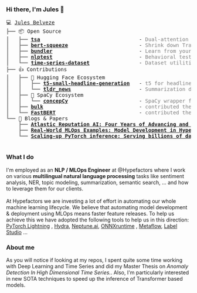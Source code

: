 ### Hi there, I'm Jules 👋

<pre style="font-family:Menlo,'DejaVu Sans Mono',consolas,'Courier New',monospace">💻 <a href="https://www.linkedin.com/in/jules-belveze/">Jules Belveze</a>
<span style="color: #808080; text-decoration-color: #808080">┣━━ </span>📦 Open Source
<span style="color: #808080; text-decoration-color: #808080">┃   ┣━━ </span><span style="font-weight: bold"><a href="https://github.com/JulesBelveze/time-series-autoencoder/">tsa</a></span>                                - <span style="color: #808080; text-decoration-color: #808080">Dual-attention autoencoder</span>
<span style="color: #808080; text-decoration-color: #808080">┃   ┣━━ </span><span style="font-weight: bold"><a href="https://github.com/JulesBelveze/bert-squeeze/">bert-squeeze</a></span>                       - <span style="color: #808080; text-decoration-color: #808080">Shrink down Transformer models</span>
<span style="color: #808080; text-decoration-color: #808080">┃   ┣━━ </span><span style="font-weight: bold"><a href="https://github.com/JulesBelveze/bundler/">bundler</a></span>                            - <span style="color: #808080; text-decoration-color: #808080">Learn from your data</span>
<span style="color: #808080; text-decoration-color: #808080">┃   ┣━━ </span><span style="font-weight: bold"><a href="https://github.com/JulesBelveze/nlptest/">nlptest</a></span>                            - <span style="color: #808080; text-decoration-color: #808080">Behavioral testing</span>
<span style="color: #808080; text-decoration-color: #808080">┃   ┗━━ </span><span style="font-weight: bold"><a href="https://github.com/JulesBelveze/time-series-dataset/">time-series-dataset</a></span>                - <span style="color: #808080; text-decoration-color: #808080">Dataset utilities</span>
<span style="color: #808080; text-decoration-color: #808080">┣━━ </span>👍 Contributions
<span style="color: #808080; text-decoration-color: #808080">┃   ┣━━ </span>🤗 Hugging Face Ecosystem
<span style="color: #808080; text-decoration-color: #808080">┃   ┃   ┣━━ </span><span style="font-weight: bold"><a href="https://huggingface.co/JulesBelveze/t5-small-headline-generator">t5-small-headline-generation</a></span>   - <span style="color: #808080; text-decoration-color: #808080">t5 for headline generation</span>
<span style="color: #808080; text-decoration-color: #808080">┃   ┃   ┗━━ </span><span style="font-weight: bold"><a href="https://huggingface.co/datasets/JulesBelveze/tldr_news/">tldr_news</a></span>                      - <span style="color: #808080; text-decoration-color: #808080">Summarization dataset</span>
<span style="color: #808080; text-decoration-color: #808080">┃   ┣━━ </span>💫 SpaCy Ecosystem
<span style="color: #808080; text-decoration-color: #808080">┃   ┃   ┗━━ </span><span style="font-weight: bold"><a href="https://github.com/JulesBelveze/concepcy/">concepCy</a></span>                       - <span style="color: #808080; text-decoration-color: #808080">SpaCy wrapper for ConceptNet</span>
<span style="color: #808080; text-decoration-color: #808080">┃   ┣━━ </span><span style="font-weight: bold"><a href="https://koaning.github.io/bulk">bulk</a></span>                               - <span style="color: #808080; text-decoration-color: #808080">contributed the color feature</span>
<span style="color: #808080; text-decoration-color: #808080">┃   ┗━━ </span><span style="font-weight: bold"><a href="https://github.com/BitVoyage/FastBERT">FastBERT</a></span>                           - <span style="color: #808080; text-decoration-color: #808080">contributed the batching inference</span>
<span style="color: #808080; text-decoration-color: #808080">┗━━ </span>📄 Blogs &amp; Papers
<span style="color: #808080; text-decoration-color: #808080">    ┣━━ </span><span style="font-weight: bold"><a href="https://ieeexplore.ieee.org/document/9564190">Atlastic Reputation AI: Four Years of Advancing and Applying a SOTA NLP Classifier</a></span>
<span style="color: #808080; text-decoration-color: #808080">    ┣━━ </span><span style="font-weight: bold"><a href="https://neptune.ai/blog/mlops-examples-model-development-in-hypefactors">Real-World MLOps Examples: Model Development in Hypefactors</a></span>
<span style="color: #808080; text-decoration-color: #808080">    ┗━━ </span><span style="font-weight: bold"><a href="https://cloudblogs.microsoft.com/opensource/2022/04/19/scaling-up-pytorch-inference-serving-billions-of-daily-nlp-inferences-with-onnx-runtime/">Scaling-up PyTorch inference: Serving billions of daily NLP inferences with ONNX Runtime</a></span>

</pre>

### What I do

I'm employed as an <b>NLP / MLOps Engineer</b> at @Hypefactors where I work on various **multilingual natural language
processing** tasks like sentiment analysis, NER, topic modeling, summarization, semantic search, ... and how to leverage
them for our clients. \
\
At Hypefactors we are investing a lot of effort in automating our whole machine learning lifecycle. We believe that
automating model development & deployment using MLOps means faster feature releases. To help us achieve this we have
adopted the following tools to help us in this direction: [PyTorch Lightning](https://www.pytorchlightning.ai)
, [Hydra](https://hydra.cc/docs/intro/), [Neptune.ai](https://neptune.ai), [ONNXruntime](https://onnxruntime.ai)
, [Metaflow](https://docs.metaflow.org), [Label Studio](https://labelstud.io) ...

### About me

As you will notice if looking at my repos, I spent quite some time working with Deep Learning and Time Series and did my
Master Thesis on <i>Anomaly Detection In High Dimensional Time Series.</i>. Also, I'm particularly interested in new
SOTA techniques to speed up the inference of Transformer based models.
